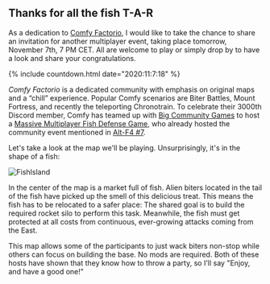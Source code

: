 ## Thanks for all the fish <author>T-A-R</author>

As a dedication to [Comfy Factorio](https://getcomfy.eu/), I would like to take the chance to share an invitation for another multiplayer event, taking place tomorrow, November 7th, 7 PM CET. All are welcome to play or simply drop by to have a look and share your congratulations.

{% include countdown.html date="2020:11:7:18" %}

*Comfy Factorio* is a dedicated community with emphasis on original maps and a “chill” experience. Popular Comfy scenarios are Biter Battles, Mount Fortress, and recently the teleporting Chronotrain. To celebrate their 3000th Discord member, Comfy has teamed up with [Big Community Games](https://www.bigcommunitygames.com/) to host a [Massive Multiplayer Fish Defense Game](https://www.bigcommunitygames.com/Fish-Defence/), who already hosted the community event mentioned in [Alt-F4 #7](https://alt-f4.blog/ALTF4-7/#join-the-bcg-mmo-event-tomorrow-t-a-r).

Let's take a look at the map we'll be playing. Unsurprisingly, it's in the shape of a fish:

![FishIsland](https://media.alt-f4.blog/ALTF4/12/fishIsland.jpg)

In the center of the map is a market full of fish. Alien biters located in the tail of the fish have picked up the smell of this delicious treat. This means the fish has to be relocated to a safer place: The shared goal is to build the required rocket silo to perform this task. Meanwhile, the fish must get protected at all costs from continuous, ever-growing attacks coming from the East.

This map allows some of the participants to just wack biters non-stop while others can focus on building the base. No mods are required. Both of these hosts have shown that they know how to throw a party, so I'll say "Enjoy, and have a good one!"
